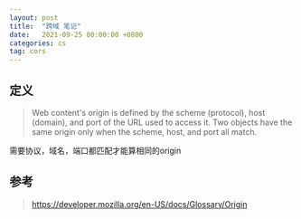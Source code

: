 ```yaml
---
layout: post
title:  "跨域 笔记"
date:   2021-09-25 00:00:00 +0800
categories: cs
tag: cors
---
```


## 定义

> Web content's origin is defined by the scheme (protocol), host (domain), and port of the URL used to access it. Two objects have the same origin only when the scheme, host, and port all match.

需要协议，域名，端口都匹配才能算相同的origin

## 参考

> https://developer.mozilla.org/en-US/docs/Glossary/Origin